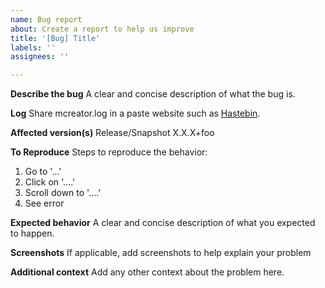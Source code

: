 ```yaml
---
name: Bug report
about: Create a report to help us improve
title: '[Bug] Title'
labels: ''
assignees: ''

---
```


**Describe the bug**
A clear and concise description of what the bug is.

**Log**
Share mcreator.log in a paste website such as [Hastebin](https://hastebin.com/).

**Affected version(s)** Release/Snapshot X.X.X+foo

**To Reproduce**
Steps to reproduce the behavior:
1. Go to '...'
2. Click on '....'
3. Scroll down to '....'
4. See error

**Expected behavior**
A clear and concise description of what you expected to happen.

**Screenshots**
If applicable, add screenshots to help explain your problem

**Additional context**
Add any other context about the problem here.
